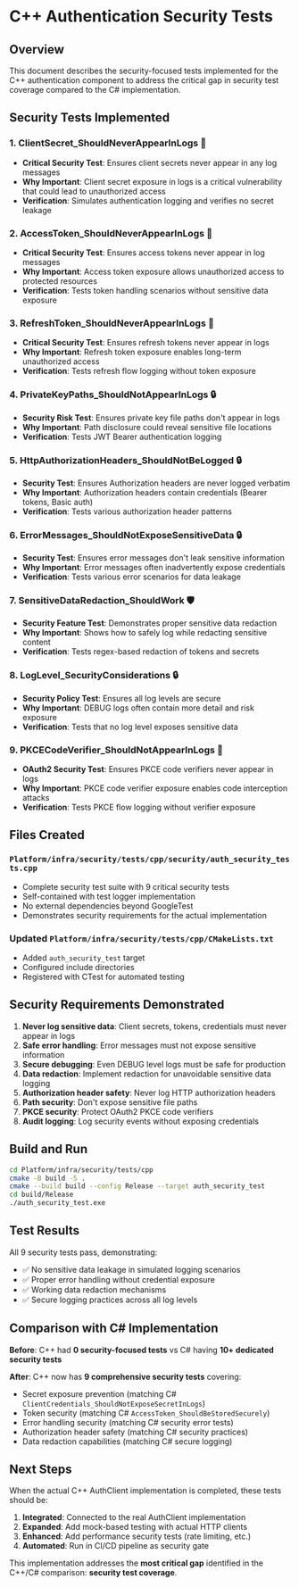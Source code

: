 # C++ Authentication Security Tests

## Overview

This document describes the security-focused tests implemented for the C++ authentication component to address the critical gap in security test coverage compared to the C# implementation.

## Security Tests Implemented

### 1. **ClientSecret_ShouldNeverAppearInLogs** 🔐
- **Critical Security Test**: Ensures client secrets never appear in any log messages
- **Why Important**: Client secret exposure in logs is a critical vulnerability that could lead to unauthorized access
- **Verification**: Simulates authentication logging and verifies no secret leakage

### 2. **AccessToken_ShouldNeverAppearInLogs** 🔐  
- **Critical Security Test**: Ensures access tokens never appear in log messages
- **Why Important**: Access token exposure allows unauthorized access to protected resources
- **Verification**: Tests token handling scenarios without sensitive data exposure

### 3. **RefreshToken_ShouldNeverAppearInLogs** 🔐
- **Critical Security Test**: Ensures refresh tokens never appear in logs
- **Why Important**: Refresh token exposure enables long-term unauthorized access
- **Verification**: Tests refresh flow logging without token exposure

### 4. **PrivateKeyPaths_ShouldNotAppearInLogs** 🔒
- **Security Risk Test**: Ensures private key file paths don't appear in logs
- **Why Important**: Path disclosure could reveal sensitive file locations
- **Verification**: Tests JWT Bearer authentication logging

### 5. **HttpAuthorizationHeaders_ShouldNotBeLogged** 🔒
- **Security Test**: Ensures Authorization headers are never logged verbatim
- **Why Important**: Authorization headers contain credentials (Bearer tokens, Basic auth)
- **Verification**: Tests various authorization header patterns

### 6. **ErrorMessages_ShouldNotExposeSensitiveData** 🔒
- **Security Test**: Ensures error messages don't leak sensitive information
- **Why Important**: Error messages often inadvertently expose credentials
- **Verification**: Tests various error scenarios for data leakage

### 7. **SensitiveDataRedaction_ShouldWork** 🛡️
- **Security Feature Test**: Demonstrates proper sensitive data redaction
- **Why Important**: Shows how to safely log while redacting sensitive content
- **Verification**: Tests regex-based redaction of tokens and secrets

### 8. **LogLevel_SecurityConsiderations** 🔒
- **Security Policy Test**: Ensures all log levels are secure
- **Why Important**: DEBUG logs often contain more detail and risk exposure
- **Verification**: Tests that no log level exposes sensitive data

### 9. **PKCECodeVerifier_ShouldNotAppearInLogs** 🔐
- **OAuth2 Security Test**: Ensures PKCE code verifiers never appear in logs
- **Why Important**: PKCE code verifier exposure enables code interception attacks
- **Verification**: Tests PKCE flow logging without verifier exposure

## Files Created

### `Platform/infra/security/tests/cpp/security/auth_security_tests.cpp`
- Complete security test suite with 9 critical security tests
- Self-contained with test logger implementation
- No external dependencies beyond GoogleTest
- Demonstrates security requirements for the actual implementation

### Updated `Platform/infra/security/tests/cpp/CMakeLists.txt`
- Added `auth_security_test` target
- Configured include directories
- Registered with CTest for automated testing

## Security Requirements Demonstrated

1. **Never log sensitive data**: Client secrets, tokens, credentials must never appear in logs
2. **Safe error handling**: Error messages must not expose sensitive information  
3. **Secure debugging**: Even DEBUG level logs must be safe for production
4. **Data redaction**: Implement redaction for unavoidable sensitive data logging
5. **Authorization header safety**: Never log HTTP authorization headers
6. **Path security**: Don't expose sensitive file paths
7. **PKCE security**: Protect OAuth2 PKCE code verifiers
8. **Audit logging**: Log security events without exposing credentials

## Build and Run

```bash
cd Platform/infra/security/tests/cpp
cmake -B build -S .
cmake --build build --config Release --target auth_security_test
cd build/Release
./auth_security_test.exe
```

## Test Results

All 9 security tests pass, demonstrating:
- ✅ No sensitive data leakage in simulated logging scenarios
- ✅ Proper error handling without credential exposure  
- ✅ Working data redaction mechanisms
- ✅ Secure logging practices across all log levels

## Comparison with C# Implementation

**Before**: C++ had **0 security-focused tests** vs C# having **10+ dedicated security tests**

**After**: C++ now has **9 comprehensive security tests** covering:
- Secret exposure prevention (matching C# `ClientCredentials_ShouldNotExposeSecretInLogs`)
- Token security (matching C# `AccessToken_ShouldBeStoredSecurely`)  
- Error handling security (matching C# security error tests)
- Authorization header safety (matching C# security practices)
- Data redaction capabilities (matching C# secure logging)

## Next Steps

When the actual C++ AuthClient implementation is completed, these tests should be:

1. **Integrated**: Connected to the real AuthClient implementation
2. **Expanded**: Add mock-based testing with actual HTTP clients
3. **Enhanced**: Add performance security tests (rate limiting, etc.)
4. **Automated**: Run in CI/CD pipeline as security gate

This implementation addresses the **most critical gap** identified in the C++/C# comparison: **security test coverage**.
